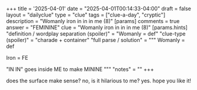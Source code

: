+++
title = '2025-04-01'
date = "2025-04-01T00:14:33-04:00"
draft = false
layout = "dailyclue"
type = "clue"
tags = ["clue-a-day", "cryptic"]
description = "Womanly iron in in in me (8)"
[params]
  comments = true
  answer = "FEMININE"
  clue = "Womanly iron in in in me (8)"
  [params.hints]
    "definition / wordplay separation (spoiler)" = "Womanly = def"
    "clue-type (spoiler)" = "charade + container"
    "full parse / solution" = """
Womanly = def

Iron = FE

"IN IN" goes inside ME to make MININE
    """
    "notes" = ""
+++

does the surface make sense? no, is it hilarious to me? yes. hope you like it!
